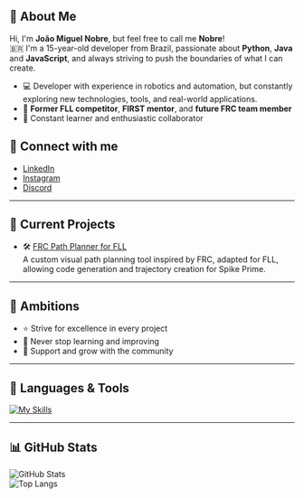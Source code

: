 ## 👋 About Me

Hi, I'm **João Miguel Nobre**, but feel free to call me **Nobre**!  
🇧🇷 I'm a 15-year-old developer from Brazil, passionate about **Python**, **Java** and **JavaScript**, and always striving to push the boundaries of what I can create.

- 💻 Developer with experience in robotics and automation, but constantly exploring new technologies, tools, and real-world applications.
- 🤖 **Former FLL competitor**, **FIRST mentor**, and **future FRC team member**  
- 🌱 Constant learner and enthusiastic collaborator

## 🔗 Connect with me

- [LinkedIn](https://www.linkedin.com/in/jo%C3%A3o-miguel-nobre-barros-789062344/)  
- [Instagram](https://www.instagram.com/nobre_dos_codigos)  
- [Discord](https://discord.com/users/1361665692226556034)

---

## 🚀 Current Projects

- 🛠️ [FRC Path Planner for FLL](https://github.com/meuNobre/Path-Planner-FRC-for-FLL)  
  A custom visual path planning tool inspired by FRC, adapted for FLL, allowing code generation and trajectory creation for Spike Prime.

---

## 🌟 Ambitions

- ⭐ Strive for excellence in every project  
- 🔭 Never stop learning and improving  
- 🤝 Support and grow with the community

---

## 🧰 Languages & Tools

[![My Skills](https://skillicons.dev/icons?i=python,java,javascript,nodejs,vscode,discord)](https://skillicons.dev)

---

## 📊 GitHub Stats

![GitHub Stats](https://github-readme-stats.vercel.app/api?username=meuNobre&show_icons=true&theme=radical)  
![Top Langs](https://github-readme-stats.vercel.app/api/top-langs/?username=meuNobre&layout=compact&langs_count=8&theme=radical)

